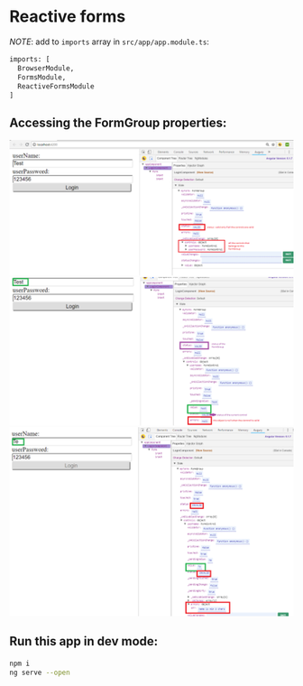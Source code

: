 # Reactive forms

*NOTE*: add to `imports` array in `src/app/app.module.ts`:
  ```
  imports: [
    BrowserModule,
    FormsModule,
    ReactiveFormsModule
  ]
  ```

## Accessing the FormGroup properties:
![picture](step1.png)   
![picture](step2.png)   
![picture](step3.png)

## Run this app in dev mode:
```bash
npm i
ng serve --open
```

